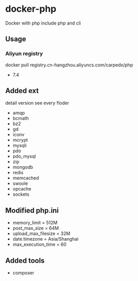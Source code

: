 # docker-php

Docker with php include php and cli

## Usage

### Aliyun registry
docker pull registry.cn-hangzhou.aliyuncs.com/carpedx/php

- 7.4

## Added ext

detail version see every floder

- amqp
- bcmath
- bz2 
- gd 
- iconv 
- mcrypt
- mysqli
- pdo
- pdo_mysql
- zip
- mongodb
- redis
- memcached
- swoole
- opcache
- sockets

## Modified php.ini

- memory_limit = 512M
- post_max_size = 64M
- upload_max_filesize = 32M
- date.timezone = Asia/Shanghai
- max_execution_time = 60

## Added tools

- composer

